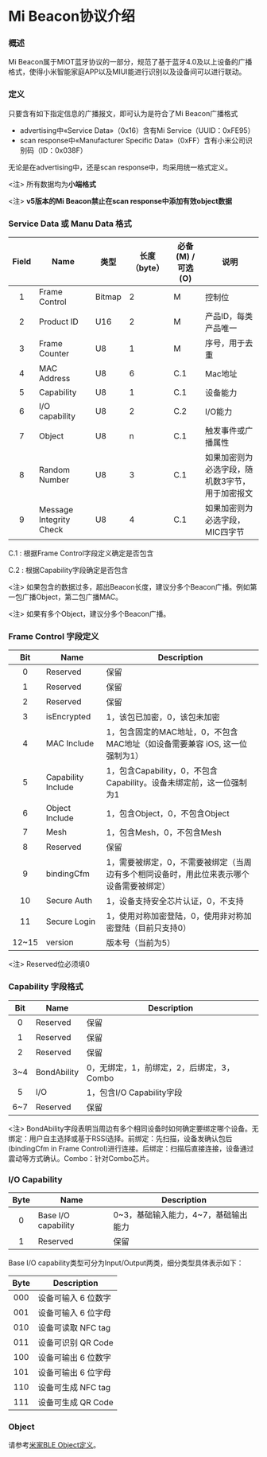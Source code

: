 # Mi Beacon协议介绍

### 概述


Mi Beacon属于MIOT蓝牙协议的一部分，规范了基于蓝牙4.0及以上设备的广播格式，使得小米智能家庭APP以及MIUI能进行识别以及设备间可以进行联动。

### 定义

只要含有如下指定信息的广播报文，即可认为是符合了Mi Beacon广播格式

- advertising中«Service Data»（0x16）含有Mi Service（UUID：0xFE95）
- scan response中«Manufacturer Specific Data»（0xFF）含有小米公司识别码（ID：0x038F）

无论是在advertising中，还是scan response中，均采用统一格式定义。

<注> 所有数据均为**小端格式**

<注> **v5版本的Mi Beacon禁止在scan response中添加有效object数据**


### Service Data 或 Manu Data 格式

| Field | Name                    | 类型   | 长度（byte） | 必备(M) / 可选(O) | 说明                                            |
| :---: | ----------------------- | ------ | ------------ | ----------------- | ----------------------------------------------- |
|   1   | Frame Control           | Bitmap | 2            | M                 | 控制位                                          |
|   2   | Product ID              | U16    | 2            | M                 | 产品ID，每类产品唯一                            |
|   3   | Frame Counter           | U8     | 1            | M                 | 序号，用于去重                                  |
|   4   | MAC Address             | U8     | 6            | C.1               | Mac地址                                         |
|   5   | Capability              | U8     | 1            | C.1               | 设备能力                                        |
|   6   | I/O capability          | U8     | 2            | C.2               | I/O能力                                         |
|   7   | Object                  | U8     | n            | C.1               | 触发事件或广播属性                              |
|   8   | Random Number           | U8     | 3            | C.1               | 如果加密则为必选字段，随机数3字节，用于加密报文 |
|   9   | Message Integrity Check | U8     | 4            | C.1               | 如果加密则为必选字段，MIC四字节                 |

C.1 : 根据Frame Control字段定义确定是否包含

C.2 : 根据Capability字段确定是否包含

<注> 如果包含的数据过多，超出Beacon长度，建议分多个Beacon广播。例如第一包广播Object，第二包广播MAC。

<注> 如果有多个Object，建议分多个Beacon广播。


### Frame Control 字段定义

|  Bit  | Name               | Description                                                                              |
| :---: | ------------------ | ---------------------------------------------------------------------------------------- |
|   0   | Reserved           | 保留                                                                                     |
|   1   | Reserved           | 保留                                                                                     |
|   2   | Reserved           | 保留                                                                                     |
|   3   | isEncrypted        | 1，该包已加密，0，该包未加密                                                             |
|   4   | MAC Include        | 1，包含固定的MAC地址，0，不包含MAC地址（如设备需要兼容 iOS, 这一位强制为1）              |
|   5   | Capability Include | 1，包含Capability，0，不包含Capability。设备未绑定前，这一位强制为1                      |
|   6   | Object Include     | 1，包含Object，0，不包含Object                                                           |
|   7   | Mesh               | 1，包含Mesh，0，不包含Mesh                                                               |
|   8   | Reserved           | 保留                                                                                     |
|   9   | bindingCfm         | 1，需要被绑定，0，不需要被绑定（当周边有多个相同设备时，用此位来表示哪个设备需要被绑定） |
|  10   | Secure Auth        | 1，设备支持安全芯片认证，0，不支持                                                       |
|  11   | Secure Login       | 1，使用对称加密登陆，0，使用非对称加密登陆（目前只支持0）                                |
| 12~15 | version            | 版本号（当前为5）                                                                        |

<注> Reserved位必须填0

### Capability 字段格式

|  Bit  | Name        | Description                               |
| :---: | ----------- | ----------------------------------------- |
|   0   | Reserved    | 保留                                      |
|   1   | Reserved    | 保留                                      |
|   2   | Reserved    | 保留                                      |
|  3~4  | BondAbility | 0，无绑定，1，前绑定，2，后绑定，3，Combo |
|   5   | I/O         | 1，包含I/O Capability字段                 |
|  6~7  | Reserved    | 保留                                      |

<注> BondAbility字段表明当周边有多个相同设备时如何确定要绑定哪个设备。无绑定：用户自主选择或基于RSSI选择。前绑定：先扫描，设备发确认包后(bindingCfm in Frame Control)进行连接。后绑定：扫描后直接连接，设备通过震动等方式确认。Combo：针对Combo芯片。

### I/O Capability

| Byte  | Name                | Description                          |
| :---: | ------------------- | ------------------------------------ |
|   0   | Base I/O capability | 0~3，基础输入能力，4~7，基础输出能力 |
|   1   | Reserved            | 保留                                 |

Base I/O capability类型可分为Input/Output两类，细分类型具体表示如下：

| Byte  | Description         |
| :---: | ------------------- |
|  000  | 设备可输入 6 位数字 |
|  001  | 设备可输入 6 位字母 |
|  010  | 设备可读取 NFC tag  |
|  011  | 设备可识别 QR Code  |
|  100  | 设备可输出 6 位数字 |
|  101  | 设备可输出 6 位字母 |
|  110  | 设备可生成 NFC tag  |
|  111  | 设备可生成 QR Code  |

### Object

请参考[米家BLE Object定义](https://github.com/MiEcosystem/miio_open/blob/master/ble/%E7%B1%B3%E5%AE%B6BLE%20Object%E5%AE%9A%E4%B9%89.md)。
